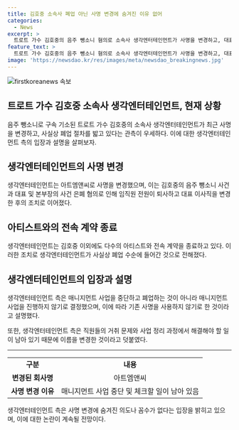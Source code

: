 ```yaml
---
title: 김호중 소속사 폐업 아닌 사명 변경에 숨겨진 이유 없어
categories:
  - News
excerpt: >
  트로트 가수 김호중의 음주 뺑소니 혐의로 소속사 생각엔터테인먼트가 사명을 변경하고, 대표가 구속되며 사실상 폐업 수순에 들어간 것으로 전해졌다. 김호중 사건을 은폐한 혐의와 함께 다른 아티스트와의 전속 계약 종료로 매니지먼트 사업을 중단하기로 결정했다고 밝혔으며, 이름을 변경한 것은 폐업을 의미하는 것은 아니라고 설명했다. 함께, 직원들의 거취 문제와 사업 정리 과정에서 해결해야 할 일이 남아있기 때문에 이름을 바꾼 것이라고 덧붙였다.
feature_text: >
  트로트 가수 김호중의 음주 뺑소니 혐의로 소속사 생각엔터테인먼트가 사명을 변경하고, 대표가 구속되며 사실상 폐업 수순에 들어간 것으로 전해졌다. 김호중 사건을 은폐한 혐의와 함께 다른 아티스트와의 전속 계약 종료로 매니지먼트 사업을 중단하기로 결정했다고 밝혔으며, 이름을 변경한 것은 폐업을 의미하는 것은 아니라고 설명했다. 함께, 직원들의 거취 문제와 사업 정리 과정에서 해결해야 할 일이 남아있기 때문에 이름을 바꾼 것이라고 덧붙였다.
image: 'https://newsdao.kr/res/images/meta/newsdao_breakingnews.jpg'
---
```


<p><img src="https://newsdao.kr/res/images/meta/newsdao_breakingnews.jpg" alt="firstkoreanews 속보" /></p>

<h2 data-ke-size="size26">트로트 가수 김호중 소속사 생각엔터테인먼트, 현재 상황</h2>

<p data-ke-size="size16">음주 뺑소니로 구속 기소된 트로트 가수 김호중의 소속사 생각엔터테인먼트가 최근 사명을 변경하고, 사실상 폐업 절차를 밟고 있다는 관측이 우세하다. 이에 대한 생각엔터테인먼트 측의 입장과 설명을 살펴보자.</p>

<h2 data-ke-size="size26">생각엔터테인먼트의 사명 변경</h2>

<p data-ke-size="size16">생각엔터테인먼트는 아트엠앤씨로 사명을 변경했으며, 이는 김호중의 음주 뺑소니 사건과 대표 및 본부장의 사건 은폐 혐의로 인해 임직원 전원이 퇴사하고 대표 이사직을 변경한 후의 조치로 이어졌다.</p>

<h2 data-ke-size="size26">아티스트와의 전속 계약 종료</h2>

<p data-ke-size="size16">생각엔터테인먼트는 김호중 이외에도 다수의 아티스트와 전속 계약을 종료하고 있다. 이러한 조치로 생각엔터테인먼트가 사실상 폐업 수순에 들어간 것으로 전해졌다.</p>

<h2 data-ke-size="size26">생각엔터테인먼트의 입장과 설명</h2>

<p data-ke-size="size16">생각엔터테인먼트 측은 매니지먼트 사업을 중단하고 폐업하는 것이 아니라 매니지먼트 사업을 진행하지 않기로 결정했으며, 이에 따라 기존 사명을 사용하지 않기로 한 것이라고 설명했다.</p>

<p data-ke-size="size16">또한, 생각엔터테인먼트 측은 직원들의 거취 문제와 사업 정리 과정에서 해결해야 할 일이 남아 있기 때문에 이름을 변경한 것이라고 덧붙였다.</p>

<hr data-ke-size="size16">

<table>
  <tbody>
    <tr>
      <td style="text-align: center; height: 17px;"><b>구분</b></td>
      <td style="text-align: center; height: 17px;"><b>내용</b></td>
    </tr>
    <tr>
      <td style="text-align: center; height: 17px;"><b>변경된 회사명</b></td>
      <td style="text-align: center; height: 17px;">아트엠앤씨</td>
    </tr>
    <tr>
      <td style="text-align: center; height: 17px;"><b>사명 변경 이유</b></td>
      <td style="text-align: center; height: 17px;">매니지먼트 사업 중단 및 체크할 일이 남아 있음</td>
    </tr>
  </tbody>
</table>

<p data-ke-size="size16">생각엔터테인먼트 측은 사명 변경에 숨겨진 의도나 꼼수가 없다는 입장을 밝히고 있으며, 이에 대한 논란이 계속될 전망이다.</p>

